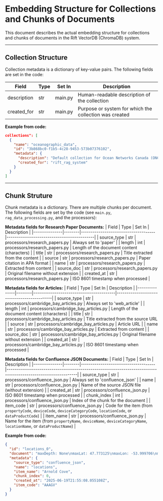 # Embedding Structure for Collections and Chunks of Documents

This document describes the actual embedding structure for collections and chunks of documents in the Rift VectorDB (ChromaDB) system.

---

## Collection Structure

Collection metadata is a dictionary of key-value pairs. The following fields are set in the code:

| Field         | Type   | Set In           | Description                                                      |
|---------------|--------|------------------|------------------------------------------------------------------|
| description   | str    | main.py | Human-readable description of the collection                     |
| created_for   | str    | main.py          | Purpose or system for which the collection was created           |

**Example from code:**
```json
collections": [
  {
    "name": "oceanographic_data",
    "id": "3b868bc0-f1b5-4c28-9453-573b07376102",
    "metadata": {
      "description": "Default collection for Ocean Networks Canada (ONC) data",
      "created_for": "rift_rag_system"
    }
  }
]
```

---

## Chunk Struture

Chunk metadata is a dictionary. There are multiple chunks per document. The following fields are set by the code (see `main.py`, `rag_data_processing.py`, and the processors): 

**Metadata fields for Research Paper Documents:**
| Field         | Type   | Set In                               | Description                                 |
|---------------|--------|--------------------------------------|---------------------------------------------|
| source_type   | str    | processors/research_papers.py        | Always set to 'paper'                       |
| length        | int    | processors/research_papers.py        | Length of the document content (characters) |
| title         | str    | processors/research_papers.py        | Title extracted from the content            |
| source        | str    | processors/research_papers.py        | Paper citation in APA format          |
| name          | str    | processors/research_papers.py        | Extracted from content        |
| source_doc    | str    | processors/research_papers.py        | Original filename without extension         |
| created_at    | str    | processors/research_papers.py        | ISO 8601 timestamp when processed           |

**Metadata fields for Articles:**
| Field         | Type   | Set In                                   | Description                                 |
|---------------|--------|------------------------------------------|---------------------------------------------|
| source_type   | str    | processors/cambridge_bay_articles.py     | Always set to 'web_article'                 |
| length        | int    | processors/cambridge_bay_articles.py     | Length of the document content (characters) |
| title         | str    | processors/cambridge_bay_articles.py     | Title extracted from the source URL         |
| source        | str    | processors/cambridge_bay_articles.py     | Article URL                    |
| name          | str    | processors/cambridge_bay_articles.py     | Extracted from content      |
| source_doc    | str    | processors/cambridge_bay_articles.py     | Original filename without extension         |
| created_at    | str    | processors/cambridge_bay_articles.py     | ISO 8601 timestamp when processed           |

**Metadata fields for Confluence JSON Documents:**
| Field         | Type   | Set In                               | Description                                                                                                      |
|---------------|--------|--------------------------------------|------------------------------------------------------------------------------------------------------------------|
| source_type   | str    | processors/confluence_json.py        | Always set to 'confluence_json'                                                                                  |
| name          | str    | processors/confluence_json.py        | Name of the source JSON file (without extension)                                                                 |
| created_at    | str    | processors/confluence_json.py        | ISO 8601 timestamp when processed                                                                                |
| chunk_index   | int    | processors/confluence_json.py        | Index of the chunk for the document                                                                              |
| item_code     | str    | processors/confluence_json.py        | Code for the item (from `propertyCode`, `deviceCode`, `deviceCategoryCode`, `locationCode`, or `dataProductCode`) |
| item_name     | str    | processors/confluence_json.py        | Name for the item (from `propertyName`, `deviceName`, `deviceCategoryName`, `locationName`, or `dataProductName`) |

**Example from code:**
```json
{
  "id": "locations_0",
  "document": "maxDepth: None\nmaxLat: 47.773125\nmaxLon: -53.999706\nminDepth: None\nminLat: 47.773125\nminLon: -53.999706\ndataSearchURL: https://data.oceannetworks.ca/DataSearch?location=AAAGV\ndeployments: 1\ndepth: None\ndescription:  Arnold Cove is located in Placentia Bay in Newfoundland.\nhasDeviceData: true\nhasPropertyData: false\nlat: 47.773125\nlocationCode: AAAGV\nlocationName: Arnold Cove\nlon: -53.999706",
  "metadata": {
    "source_type": "confluence_json",
    "name": "locations",
    "item_name": "Arnold Cove",
    "chunk_index": 0,
    "created_at": "2025-06-19T21:55:08.055108Z",
    "item_code": "AAAGV"
  }
}
```